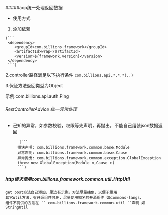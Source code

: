 #####aop统一处理返回数据
+  使用方式
  1. 添加依赖
    
    (```
     <dependency> 
        <groupId>com.billions.framework</groupId> 
        <artifactId>wrap</artifactId> 
        <version>${framework.version}</version> 
     </dependency>  
     ```)
 
  2.controller路径满足以下执行条件
     `` com.billions.api.*.*.*(..) ``
     
  3.保证方法返回类型为Object
    
示例:com.billions.api.auth.Ping



###### RestControllerAdvice 统一异常处理

* 己知的异常，如参数校验，权限等先声明，再抛出。不能自己组装json数据返回

        （```
        模块声明: com.billions.framework.common.base.Module
        异常声明: com.billions.framework.common.base.Cause
        异常抛出: com.billions.framework.common.exception.GlobalException
        throw new GlobalException(Module m,Cause c)
        ```)




##### http请求使用com.billions.framework.common.util.HttpUtil
    
    get post方法自己添加，里边有示例。方法尽量抽象，以便于重用
    其它util方法，有开源组件可用，尽量使用知名的开源组件 如commons-langs，
    组件不提供的方法在 `` com.billions.framework.common.util ``声明 如StringUtil


